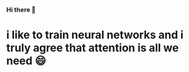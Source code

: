 ### Hi there 👋


# i like to train neural networks and i truly agree that attention is all we need 😄

